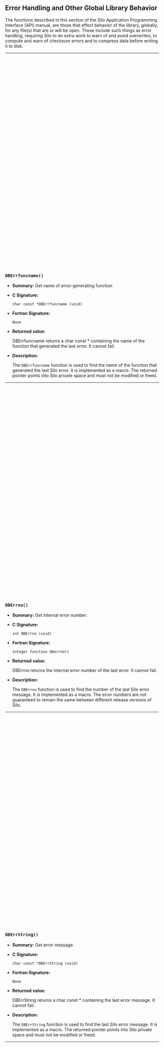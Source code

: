 ## Error Handling and Other Global Library Behavior

The functions described in this section of the Silo Application Programming Interface (API) manual, are those that effect behavior of the library, globally, for any file(s) that are or will be open.
These include such things as error handling, requiring Silo to do extra work to warn of and avoid overwrites, to compute and warn of checksum errors and to compress data before writing it to disk.

---
<br><br><br><br><br><br><br><br><br><br><br><br><br><br><br><br><br><br><br><br><br><br><br><br><br><br><br><br><br><br><br><br><br><br><br><br><br><br><br><br>
### `DBErrfuncname()`

* **Summary:** Get name of error-generating function

* **C Signature:**

  ```
  char const *DBErrfuncname (void)
  ```

* **Fortran Signature:**

  ```
  None
  ```

* **Returned value:**

  DBErrfuncname returns a char const * containing the name of the function that generated the last error.
  It cannot fail.



* **Description:**

  The `DBErrfuncname` function is used to find the name of the function that generated the last Silo error.
  It is implemented as a macro.
  The returned pointer points into Silo private space and must not be modified or freed.


---
<br><br><br><br><br><br><br><br><br><br><br><br><br><br><br><br><br><br><br><br><br><br><br><br><br><br><br><br><br><br><br><br><br><br><br><br><br><br><br><br>
### `DBErrno()`

* **Summary:** Get internal error number.

* **C Signature:**

  ```
  int DBErrno (void)
  ```

* **Fortran Signature:**

  ```
  integer function dberrno()
  ```


* **Returned value:**

  DBErrno returns the internal error number of the last error.
  It cannot fail.



* **Description:**

  The `DBErrno` function is used to find the number of the last Silo error message.
  It is implemented as a macro.
  The error numbers are not guaranteed to remain the same between different release versions of Silo.


---
<br><br><br><br><br><br><br><br><br><br><br><br><br><br><br><br><br><br><br><br><br><br><br><br><br><br><br><br><br><br><br><br><br><br><br><br><br><br><br><br>
### `DBErrString()`

* **Summary:** Get error message.

* **C Signature:**

  ```
  char const *DBErrString (void)
  ```

* **Fortran Signature:**

  ```
  None
  ```

* **Returned value:**

  DBErrString returns a char const * containing the last error message.
  It cannot fail.



* **Description:**

  The `DBErrString` function is used to find the last Silo error message.
  It is implemented as a macro.
  The returned pointer points into Silo private space and must not be modified or freed.


---
<br><br><br><br><br><br><br><br><br><br><br><br><br><br><br><br><br><br><br><br><br><br><br><br><br><br><br><br><br><br><br><br><br><br><br><br><br><br><br><br>
### `DBShowErrors()`

* **Summary:** Set the error reporting mode.

* **C Signature:**

  ```
  void DBShowErrors (int level, void (*func)(char*))
  ```

* **Fortran Signature:**

  ```
  integer function dbshowerrors(level)
  ```


* **Arguments:**

  Arg&nbsp;name | Description
  :---|:---
  `level` | Error reporting `level`. One of DB_ALL, DB_ABORT, DB_TOP, or `DB_NONE`.
  `func` | Function pointer to an error-handling function.


* **Returned value:**

  DBShowErrors returns nothing (void).
  It cannot fail.



* **Description:**

  The `DBShowErrors` function sets the `level` of error reporting done by Silo when it encounters an error.
  The following table describes the action taken upon error for different values of `level`.

  Ordinarily, error reporting from the HDF5 library is disabled.
  However, `DBShowErrors` also influences the behavior of error reporting from the HDF5 library.

  **&nbsp;**

  Error level value|Error action
  :---|:---
  DB_ALL|Show all errors, beginning with the (possibly internal) routine that first detected the error and continuing up the call stack to the application.
  DB_ALL_AND_DRVR|Same as `DB_ALL` execpt also show error messages generated by the underlying driver library (PDB or HDF5).
  DB_ABORT|Same as `DB_ALL` except abort is called after the error message is printed.
  DB_TOP|(Default) Only the top-level Silo functions issue error messages.
  DB_NONE|The library does not handle error messages. The application is responsible for checking the return values of the Silo functions and handling the error.


  


---
<br><br><br><br><br><br><br><br><br><br><br><br><br><br><br><br><br><br><br><br><br><br><br><br><br><br><br><br><br><br><br><br><br><br><br><br><br><br><br><br>
### `DBErrlvl()`

* **Summary:** Return current error level setting of the library

* **C Signature:**

  ```
  int DBErrlvl(void)
  ```

* **Fortran Signature:**

  ```
  int dberrlvl()
  ```


* **Returned value:**

  Returns current error level of the library.
  Cannot fail.



---
<br><br><br><br><br><br><br><br><br><br><br><br><br><br><br><br><br><br><br><br><br><br><br><br><br><br><br><br><br><br><br><br><br><br><br><br><br><br><br><br>
### `DBErrfunc()`

* **Summary:** Get current error function set by DBShowErrors()

* **C Signature:**

  ```
  void (*func)(char*) DBErrfunc(void);
  ```

* **Fortran Signature:**

  ```
  None
  ```

* **Description:**

  Returns the function pointer of the current error function set in the most recent previous call to `DBShowErrors()`.
  Testing whether we can type into this page and save it.


---
<br><br><br><br><br><br><br><br><br><br><br><br><br><br><br><br><br><br><br><br><br><br><br><br><br><br><br><br><br><br><br><br><br><br><br><br><br><br><br><br>
### `DBVariableNameValid()`

* **Summary:** check if character string represents a valid Silo variable name

* **C Signature:**

  ```
  int DBValidVariableName(char const *s)
  ```

* **Fortran Signature:**

  ```
  None
  ```

* **Arguments:**

  Arg&nbsp;name | Description
  :---|:---
  `s` | The character string to check


* **Returned value:**

  non-zero if the given character string represents a valid Silo variable name; zero otherwise



* **Description:**

  This is a convenience function for Silo applications to check whether a given variable name they wish to use will be considered valid by Silo.

  The only valid characters that can appear in a Silo variable name are all alphanumerics (e.g. [a-zA-Z0-9]) and the underscore (e.g. '_').
  If a candidate variable name contains any characters other than these, that variable name is considered invalid.
  If that variable name is ever used in a call to create an object in a Silo file, the call will fail with error `E_INVALIDNAME`.


---
<br><br><br><br><br><br><br><br><br><br><br><br><br><br><br><br><br><br><br><br><br><br><br><br><br><br><br><br><br><br><br><br><br><br><br><br><br><br><br><br>
### `DBVersion()`

* **Summary:** Get the version of the Silo library.

* **C Signature:**

  ```
  char const *DBVersion (void)
  ```

* **Fortran Signature:**

  ```
  None
  ```

* **Returned value:**

  DBVersion returns the version as a character string.



* **Description:**

  The `DBVersion` function determines what version of the Silo library is being used and returns that version in string form.
  The returned string should **not** be free'd by the caller.


---
<br><br><br><br><br><br><br><br><br><br><br><br><br><br><br><br><br><br><br><br><br><br><br><br><br><br><br><br><br><br><br><br><br><br><br><br><br><br><br><br>
### `DBVersionDigits()`

* **Summary:** Return the integer version digits of the library

* **C Signature:**

  ```
  int DBVersionDigits(int *Maj, int *Min, int *Pat, int *Pre);
  ```

* **Fortran Signature:**

  ```
  None
  ```

* **Arguments:**

  Arg&nbsp;name | Description
  :---|:---
  `Maj` | Pointer to returned major version digit
  `Min` | Pointer to returned minor version digit
  `Pat` | Pointer to returned patch version digit
  `Pre` | Pointer to returned pre-release version digit (if any)


* **Returned value:**

  Returns 0 on success, -1 on failure..



---
<br><br><br><br><br><br><br><br><br><br><br><br><br><br><br><br><br><br><br><br><br><br><br><br><br><br><br><br><br><br><br><br><br><br><br><br><br><br><br><br>
### `DBVersionGE()`

* **Summary:** Greater than or equal comparison for version of the Silo library

* **C Signature:**

  ```
  int DBVersionGE(int Maj, int Min, int Pat)
  ```

* **Fortran Signature:**

  ```
  None
  ```

* **Arguments:**

  Arg&nbsp;name | Description
  :---|:---
  `Maj` | Integer, major version number
  `Min` | Integer, minor version number
  `Pat` | Integer, patch version number


* **Returned value:**

  One (1) if the library's version number is greater than or equal to the version number specified by Maj, Min, Pat arguments, zero (0) otherwise.



* **Description:**

  This function is the run-time equivalent of the `DB_VERSION_GE` macro.


---
<br><br><br><br><br><br><br><br><br><br><br><br><br><br><br><br><br><br><br><br><br><br><br><br><br><br><br><br><br><br><br><br><br><br><br><br><br><br><br><br>
### `DBSetAllowOverwrites()`

* **Summary:** Allow library to over-write existing objects in Silo files

* **C Signature:**

  ```
  int DBSetAllowOverwrites(int allow)
  ```

* **Fortran Signature:**

  ```
  integer function dbsetovrwrt(allow)
  ```


* **Arguments:**

  Arg&nbsp;name | Description
  :---|:---
  `allow` | Integer value controlling the Silo library's overwrite behavior. A non-zero value sets the Silo library to permit overwrites of existing objects. A zero value disables overwrites. By default, Silo does **not** permit overwrites.


* **Returned value:**

  Returns the previous setting of the value.



* **Description:**

  By default, Silo permits a caller to over-write existing objects in a Silo file.
  However, overwrites are supported in Silo only when the new object involves individual member data that is no bigger than the original member data.
  If this condition is violated, then behavior is undefined and will likely lead to corrupted data.

  If you suspect you have a case where unintended overwrites are occurring, it can be useful to turn off overwrites.
  Then, you can watch for any errors reported by the Silo library and determine if and where overwrites might be occurring.

  Note that there is currently a bug in the HDF5 driver where overwrites wind up orphaning existing data in the file rather than in fact overwriting that data.


---
<br><br><br><br><br><br><br><br><br><br><br><br><br><br><br><br><br><br><br><br><br><br><br><br><br><br><br><br><br><br><br><br><br><br><br><br><br><br><br><br>
### `DBGetAllowOverwrites()`

* **Summary:** Get current setting for the allow overwrites flag

* **C Signature:**

  ```
  int DBGetAllowOverwrites(void)
  ```

* **Fortran Signature:**

  ```
  integer function dbgetovrwrt()
  ```


* **Returned value:**

  Returns the current setting for the allow overwrites flag



* **Description:**

  See `DBSetAllowOverwrites` for a description of the meaning of this flag


---
<br><br><br><br><br><br><br><br><br><br><br><br><br><br><br><br><br><br><br><br><br><br><br><br><br><br><br><br><br><br><br><br><br><br><br><br><br><br><br><br>
### `DBSetAllowEmptyObjects()`

* **Summary:** Permit the creation of empty silo objects

* **C Signature:**

  ```
  int DBSetAllowEmptyObjects(int allow)
  ```

* **Fortran Signature:**

  ```
  integer function dbsetemptyok(allow)
  ```


* **Arguments:**

  Arg&nbsp;name | Description
  :---|:---
  `allow` | Integer value indicating whether or not empty objects should be allowed to be created in Silo files. A zero value prevents callers from creating empty objects in Silo files. A non-zero value permits it. By default, the Silo library does **not** permit callers to create empty objects.


* **Returned value:**

  The previous setting of this value is returned.



* **Description:**

  For a long time, the "EMPTY" keyword convention (see "DBPutMultimesh" on page 159) was sufficient for dealing with cases where callers needed to create multiple, related multi-block objects with missing blocks.
  In fact, in many cases this convention was sufficient for combining variables which by and large existed on different collections of blocks on a common multi-block mesh.

  More recently, the need has arisen for the Silo library to permit callers to instantiate within Silo files "empty" objects; that is Silo objects with no problem-sized data associated with them.
  For example, a point mesh with no points or a ucd variable with no variable arrays.
  This requirement has been driven by the need to scale to larger problems and the use of nameschemes (see "DBMakeNamescheme" on page 209) in combination with meshes and variables with missing blocks.

  Historically, such an operation has been considered an error by the Silo library and prevented.But, that has been largely an overly cautious restriction in Silo to avert anticipated and not necessarily any real problems.
  DBSetAllowEmptyObjects with a non-zero argument enables the Silo library to by-pass these checks.


---
<br><br><br><br><br><br><br><br><br><br><br><br><br><br><br><br><br><br><br><br><br><br><br><br><br><br><br><br><br><br><br><br><br><br><br><br><br><br><br><br>
### `DBGetAllowEmptyObjects()`

* **Summary:** Get current setting for the allow empty objects flag

* **C Signature:**

  ```
  int DBGetAllowEmptyobjets(void)
  ```

* **Fortran Signature:**

  ```
  integer function dbgetemptyok()
  ```


* **Arguments:**

  `None`
* **Description:**

  Get the current library setting for the allow empty objects flag.


---
<br><br><br><br><br><br><br><br><br><br><br><br><br><br><br><br><br><br><br><br><br><br><br><br><br><br><br><br><br><br><br><br><br><br><br><br><br><br><br><br>
### `DBForceSingle()`

* **Summary:** Convert all datatype'd data read in read methods to type float

* **C Signature:**

  ```
  int DBForceSingle(int force)
  ```

* **Fortran Signature:**

  ```
  None
  ```

* **Arguments:**

  Arg&nbsp;name | Description
  :---|:---
  `force` | Flag to indicate if forcing should be set or not. Pass non-zero to `force` single precision. Pass zero to **not** `force` single precision.


* **Returned value:**

  Zero on success.
  -1 on failure



* **Description:**

  This setting is global to the whole library and effects subsequent read operations.

  If `force` is non-zero, then any datatype'd arrays are converted on read from whatever their native datatype is to float.
  A datatype'd array is an array that is part of some Silo object struct containing a datatype member which indicates the type of data in the array.
  For example, a `DBucdvar` struct has a datatype member to indicate the type of data in its var and mixvar arrays.
  Such arrays will be converted on read if `force` here is non-zero.
  However, a `DBmaterial` object struct is `ALWAYS` integer data.
  There is no datatype member for such an object and so its data will `NEVER` be converted to float on read regardless of the `force` single status set here.

  This function's original intention may have been to convert `ONLY` double precision arrays to single precision.
  However, the PDB driver was apparently never designed that way and the PDB driver's behavior sort of established the defacto meaning of `DBForceSingle`.
  Consequently, as of Silo version 4.8 the HDF5 driver obeys these same semantics as well.
  Though, in fact the HDF5 driver was written to support the original intention of `DBForceSingle` and it worked in this (buggy) fashion for many years before real problems with it were encountered.

  This method is typically used by downstream, post-processing tools to reduce memory requirements.
  By default, Silo `DOES` NOT have single precision forcing enabled.
  When it is enabled, only the methods that result in reading of floating point data from a Silo file are effected.
  Finally, note that write methods are **not** effected.


---
<br><br><br><br><br><br><br><br><br><br><br><br><br><br><br><br><br><br><br><br><br><br><br><br><br><br><br><br><br><br><br><br><br><br><br><br><br><br><br><br>
### `DBGetDatatypeString()`

* **Summary:** Return a string name for a given Silo datatype

* **C Signature:**

  ```
  char *DBGetDatatypeString(int datatype)
  ```

* **Fortran Signature:**

  ```
  None
  ```

* **Arguments:**

  Arg&nbsp;name | Description
  :---|:---
  `datatype` | One of the Silo datatypes (e.g. DB_INT, DB_FLOAT, DB_DOUBLE, etc.)


* **Returned value:**

  A pointer to a newly allocated string representing the data type name.
  The caller must free the returned string.



* **Description:**

  Obtain the string name of a given Silo `datatype`.


---
<br><br><br><br><br><br><br><br><br><br><br><br><br><br><br><br><br><br><br><br><br><br><br><br><br><br><br><br><br><br><br><br><br><br><br><br><br><br><br><br>
### `DBSetDataReadMask2()`

* **Summary:** Set the data read mask

* **C Signature:**

  ```
  unsigned long long DBSetDataReadMask2 (unsigned long long mask)
  ```

* **Fortran Signature:**

  ```
  None
  ```

* **Arguments:**

  Arg&nbsp;name | Description
  :---|:---
  `mask` | The `mask` to use to read data. This is a bit vector of values that define whether each data portion of the various Silo objects should be read.


* **Returned value:**

  DBSetDataReadMask2 returns the previous data read mask.



* **Description:**

  DBSetDataReadMask2 replaces the now obsolete `DBSetDataReadMask`.

  The `DBSetDataReadMask2` allows the user to set the `mask` that's used to read various large data components within Silo objects.

  Most Silo objects have a metadata portion and a data portion.
  The data portion is that part of the object that consists of pointers to long arrays of data.
  These arrays are typically "problem sized" but in any event require additional I/O to read.
  By default, the read `mask` is set to `DBAll`.

  Setting the data read `mask` allows for a DBGet* call to return only part of the associated object's data.
  With the data read `mask` set to DBAll, the DBGet* functions return all of the information.
  With the data read `mask` set to DBNone, they return only the metadata.
  The `mask` is a bit vector specifying which part of the data model should be read.

  A special case is found in the `DBCalc` flag.
  Sometimes data is not stored in the file, but is instead calculated from other information.
  The `DBCalc` flag controls this behavior.
  If it is turned off, the data is not calculated.
  If it is turned on, the data is calculated.

  The values that `DBSetDataReadMask` takes as the `mask` parameter are binary-or'ed combinations of the values shown in the following table:

  **&nbsp;**

  Mask bit|Meaning
  :---|:---
  DBAll|All data values are read. This value is identical to specifying all of the other `mask` bits or'ed together, setting all of the bit values to 1.
  DBNone|No data values are read. This value sets all of the bit values to 0.
  DBCalc|If data is calculable, calculate it. Otherwise, return `NULL` for that part.
  DBMatMatnos|Material numbers (matnos) read by `DBGetMaterial`.
  DBMatMatnames|Material names (matnames) read by `DBGetMaterial`.
  DBMatMatlist|Zone-by-zone material list read by `DBGetMaterial`.
  DBMatMixList|Mixed material information read by `DBGetMaterial`.
  DBCurveArrays|Data values of curves read by `DBGetCurve`.
  DBPMCoords|Coordinate arrays read by `DBGetPointmesh`.
  DBPVData|Var data arrays read by `DBGetPointvar`.
  DBQMCoords|Coordinate arrays read by `DBGetQuadmesh`.
  DBQVData|Var data arrays read by `DBGetQuadvar`.
  DBUMCoords|Coordinate arrays read by `DBGetUcdmesh`.
  DBUMFacelist|Facelists of `UCD` meshes read by `DBGetUcdmesh`.
  DBUMZonelist|Zonelists of `UCD` meshes read by `DBGetUcdmesh`.
  DBUVData|Var data arrays read by `DBGetUcdvar`.
  DBFacelistInfo|Nodelists and shape info read by `DBGetFacelist`.
  DBZonelistInfo|Nodelist and shape info read by `DBGetZonelist`.
  DBUMGlobNodeNo|Global node numbers read by DBGetUcdmesh
  DBZonelistGlobZoneNo|Global zone numbers read by DBGetUcdmesh
  DBMatMatcolors|Material colors read by `DBGetMaterial` and DBGetMultimat
  DBMMADJNodelists|Adjacency nodelists read by DBGetMultimeshadj
  DBMMADJZonelists|Adjacency zonelists read by DBGetMultimeshadj
  DBCSGMBoundaryInfo|Boundary list read by DBGetCsgmesh
  DBCSGMZonelist|Zonelist read by DBGetCsgmesh
  DBCSGMBoundaryNames|Boundary names read by DBGetCsgmesh
  DBCSGVData|Var data arrays read by DBGetCsgvar
  DBCSGZonelistZoneNames|Zone names read by DBGetCSGZonelist
  DBCSGZonelistRegNames|Region names read by DBGetCSGZonelist
  DBPMGlobNodeNo|Global node numbers read by DBGetPointmesh
  DBPMGhostNodeLabels|Ghost node labels read by DBGetPointmesh
  DBQMGhostNodeLabels|Ghost node labels read by DBGetQuadmesh
  DBQMGhostZoneLabels|Ghost zone lables read by DBGetQuadmesh
  DBUMGhostNodeLabels|Ghost node lables read by DBGetUcdmesh
  DBZonelistGhostZoneLabels|Ghost zone lables read by `DBGetUcdmesh` and/or DBGetZonelist


  

  Use the `DBGetDataReadMask2` call to retrieve the current data read `mask` without setting one.

  By default, the data read `mask` is set to `DBAll`.
  The data read `mask` effects only the read portion of the Silo `API`.


---
<br><br><br><br><br><br><br><br><br><br><br><br><br><br><br><br><br><br><br><br><br><br><br><br><br><br><br><br><br><br><br><br><br><br><br><br><br><br><br><br>
### `DBGetDataReadMask2()`

* **Summary:** Get the current data read mask

* **C Signature:**

  ```
  unsigned long long DBGetDataReadMask2 (void)
  ```

* **Fortran Signature:**

  ```
  None
  ```

* **Returned value:**

  DBGetDataReadMask2 returns the current data read mask.



* **Description:**

  Note that `DBGetDataReadMask2` replaces the now obsolete `DBGetDataReadMask`.

  The `DBGetDataReadMask2` allows the user to find out what mask is currently being used to read the data within Silo objects.

  See the documentation on `DBSetDataReadMask2` for a complete description.


---
<br><br><br><br><br><br><br><br><br><br><br><br><br><br><br><br><br><br><br><br><br><br><br><br><br><br><br><br><br><br><br><br><br><br><br><br><br><br><br><br>
### `DBSetEnableChecksums()`

* **Summary:** Set flag controlling checksum checks

* **C Signature:**

  ```
  int DBSetEnableChecksums(int enable)
  ```

* **Fortran Signature:**

  ```
  integer function dbsetcksums(enable)
  ```


* **Arguments:**

  Arg&nbsp;name | Description
  :---|:---
  `enable` | Integer value controlling checksum behavior of the Silo library. See description for a complete explanation.


* **Returned value:**

  Returns the previous setting for checksum behavior.



* **Description:**

  If checksums are enabled, whenever Silo writes data, it will compute checksums on the data in memory and store these checksums with the data in the file.
  Note that during a write call, in no circumstance will Silo re-read data written to confirm it was written correctly (e.g. it gets back what it wrote).
  In other words, Silo will not detect checksum errors on writes.
  It will detect checksum errors only on reads, only if checksums were actually computed and stored with the data when it was written and only when checksums are indeed enabled.

  If checksums are enabled, whenever Silo reads data `AND` the data it is reading has checksums stored in the file, it will compute and compare checksums.
  If the checksums computed on read do not agree with the checksums stored in the file, the Silo call resulting in the data read will fail.
  The error, E_CHECKSUM, will be set (See "DBShowErrors" on page 2-11).
  Note that because checksums are not checked on write, there is no foolproof way to detect whether a read has failed because the data was corrupted when it was originally written or because the read itself has failed.

  Checksum checks are supported `ONLY` on the HDF5 driver.
  The PDB driver `DOES` NOT support checksum checks.
  Calling `DBCreate()` with checksumming enabled will fail if `DB_PDB` is specified as the driver.
  If checksumming is enabled while any PDB file is opened, the request for checksumming will be silently ignored by all attempts to write or read data from a PDB file.

  In the HDF5 driver, only the data that winds up in HDF5 datasets in the file is checksumed.
  In most applications, this represents more than 99% of all the data the client writes.
  However, it is important to note that when checksuming is enabled, **not** ALL data written by Silo is checksumed.
  Various bits of metadata is not checksumed.

  Finally, empirical results show that the resulting files are 1-5% larger and take about 1-5% longer to write when checksumming is enabled.
  This is due primarily to the fact that a different class of HDF5 dataset, called a chunked dataset, is required in order to `enable` checksumming.


---
<br><br><br><br><br><br><br><br><br><br><br><br><br><br><br><br><br><br><br><br><br><br><br><br><br><br><br><br><br><br><br><br><br><br><br><br><br><br><br><br>
### `DBGetEnableChecksums()`

* **Summary:** Get current state of flag controlling checksumming

* **C Signature:**

  ```
  int DBGetEnableChecksums(void)
  ```

* **Fortran Signature:**

  ```
  integer function dbgetcksums()
  ```


* **Returned value:**

  Zero if checksumming is not currently enabled.
  Non-zero if checksumming is currently enabled.



* **Description:**

  This function returns the current setting for the library-global flag controlling checksumming behavior.


---
<br><br><br><br><br><br><br><br><br><br><br><br><br><br><br><br><br><br><br><br><br><br><br><br><br><br><br><br><br><br><br><br><br><br><br><br><br><br><br><br>
### `DBSetCompression()`

* **Summary:** Set compression options for succeeding writes of Silo data

  Synopsis:n

  int DBSetCompression(char const *options)

  Fortran Equivalent:

  integer function dbsetcompress(options, loptions)

* **Arguments:**

  Arg&nbsp;name | Description
  :---|:---
  `options` | Character string containing the name of the compression method and various parameters. The method set using the keyword, "METHOD=". Any remaining parameters are dependent on the compression method and are described below.


* **Returned value:**

  Returns the previous value set for compression behavior.



* **Description:**

  Compression is currently supported only on the HDF5 driver.

  Note that the responsibility for enabling compression falls only on the data producer.
  Any Silo clients attempting to read compressed data may do so without concern for whether the data in the file is compressed or not.
  If the data is compressed, decompression will occur automatically during read.
  This is true as long as the Silo library to which the client reading the data was compiled and linked has the necessary decompression code.
  Because writer and reader need not be compiled and linked to the same exact Silo library installation, each could be compiled with differing compression capabilities making it impossible to read data in some situations.

  To the extent possible, the public installations of Silo on `LLNL` systems have all been enabled with compatible compression features.
  However, because many application developers have taken to creating their own installations of Silo, it is important to consider the effect of disabling (or enabling) various compression features.

  Compression features are controlled by an arbitrary string, whose contents are described in more detail below.
  By default, the Silo library does not have compression enabled.
  A number of different compression techniques are available.
  Some operate without regard to the type of data and mesh being written.
  Others depend on the type of data and sometimes even the type of mesh.

  Compression parameters global to all compression methods: There are two global parameters that control behavior of compression algorithms.
  These must appear in the compression `options` string before any compression-specific parameters.

  The first is the error mode ("ERRMODE=<word>" which controls how the Silo library responds when it encounters an error during compression and/or is unable to compress the data.
  The two `options` are "FALLBACK" or "FAIL". Including "ERRMODE=FALLBACK" in the compression `options` string tells Silo that whenever compression fails, it should simply fallback to writing uncompressed data.
  Including "ERRMODE=FAIL" in the compression `options` string tells Silo to fail the write and return `E_COMPRESSION` error for the operation.

  The second is the minimum compression ratio to be achieved by compressing the data.
  It is specified as "MINRATIO=<float>". For example, including "MINRATIO=2.5" in the compression `options` string tells Silo that all data must be compressed by at least a factor of 2.5:1.
  If it is unable the compress by at least this amount, Silo will either fallback or fail the write depending on the `ERRMODE` setting.

  The remaining paragraphs describe compression algorithm specific `options`.

  GZIP compression: is enabled using "METHOD=GZIP" in the `options` string.
  GZIP recognizes the LEVEL=<int>, compression parameter.
  The compression level is an integer from 0 to 9, where 0 results in the fastest compression performance but at the expense of lower compression ratios.
  Likewise, a level of 9 results in the slowest compression performance but with possibly better compression ratios.
  If the "LEVEL=<int>" keyword does not appear in the `options` string or specifies invalid values, the default is level one (1).
  The `GZIP` method of compression is applied independently to float and integer data for all types of meshes and variables.
  It is also guaranteed to be available to all Silo clients.

  SZIP compression: is enabled using "METHOD=SZIP" in the `options` string.
  The `SZIP` compression algorithm is designed specifically for scientific data.
  SZIP recognizes the BLOCK=<int>, and MASK={EC|NN} parameters.
  The BLOCK=<int>, takes an integer value from 0 to 32, which is a blocking size and must be even and not greater than 32, with typical values being 8, 10, 16, or 32.
  This parameter affects the compression ratio; the more values vary, the smaller this number should be to achieve better performance.
  The MASK=EC, selects entropy coding method, this is best suited for data that has been processed, working best for small numbers.MASK=NN, selects the nearest neighbor coding method, preprocesses the data then applies the EC method as above.
  The default parameters for `SZIP` compression are "METHOD=SZIP BLOCK=4 MASK=NN". If in a subsequent write operation (DBPutXXX, DBWrite, etc.) the value for `BLOCK` is bigger than the total number of elements in a dataset, the write will fail.
  This means that you should take care not to have compression turned on when doing small writes.
  To achieve optimal performance for `SZIP` compression, it is recommended that one select a value for `BLOCK` that is an integral divisor of the dataset's fastest-changing dimension.
  Note that the `SZIP` compression encoder is licensed for non-commercial use only while the decoder (e.g. decompression) is unlimited.
  Read more about `SZIP` licensing at http://www.hdfgroup.org/doc_resource/SZIP/index.html.
  Note that `SZIP` decompression is **not** guaranteed to be available to all Silo clients; only those for which the Silo library was configured with `SZIP` compression capability enabled.
  Like GZIP, `SZIP` compression is applied to float and integer data independently of the types of meshes and variables.

  FPZIP compression: is enabled using "METHOD=FPZIP" in the `options` string.
  The `FPZIP` compression algorithm was developed by Peter Lindstrom at `LLNL` and is also designed for high speed compression of regular arrays of data.
  FPZIP recognizes the "LOSS=0|1|2|3" parameter which specifies the amount of loss that is tolerable in the result in terms of quarters of full precision.
  For example, "LOSS=3" indicates that a loss of 3/4 of full precision is tolerable (resulting in 8 bit floats or 16 bit doubles).
  Note that for data being written from a double precision writer for down stream visualization purposes, visualization tools such as VisIt often enforce single precision data.
  Therefore, specifying a loss of 32 bits here for double precision data could have a dramatic impact on compression and I/O performance with negligible effect in down stream visualization.
  If the `LOSS` parameter is not specified, the default is "LOSS=0". It is possible to build the Silo library without `FPZIP` compression support.
  So, it is not always guaranteed to exist.

  HZIP compression: is enabled using "METHOD=HZIP" in the `options` string.
  The `HZIP` compression algorithm was developed by Peter Lindstrom at `LLNL` and is designed for high-speed compression of unstructured meshes of quad or hex elements and node-centered variables (it does not yet support zone-centered variables) defined on a mesh.
  Before applying this compression method to any given Silo mesh or variable object, the Silo library checks for compatibility with the constraints of the compression algorithm.
  If the mesh or variable object is compatible, the object will be written with compression enabled.
  Otherwise, compression will be silently ignored.
  It is possible to build the Silo library without `HZIP` compression support.
  So, it is not always guaranteed to exist.

  Note that `FPZIP` and `HZIP` compression features are **not** available in a `BSD` Licensed release of Silo library.
  They are available only in a Legacy licensed release of the Silo library.


---
<br><br><br><br><br><br><br><br><br><br><br><br><br><br><br><br><br><br><br><br><br><br><br><br><br><br><br><br><br><br><br><br><br><br><br><br><br><br><br><br>
### `DBGetCompression()`

* **Summary:** Get current compression parameters

* **C Signature:**

  ```
  char const *DBGetCompression()
  ```

* **Fortran Signature:**

  ```
  integer function dbgetcompress(options, loptions)
  ```


* **Arguments:**

  `None`
* **Returned value:**

  NULL if no compress parameters have been set.
  A string of compression parameters if compression has been set



* **Description:**

  Obtain the current compression parameters.
  Caller should **not** free the returned string.


---
<br><br><br><br><br><br><br><br><br><br><br><br><br><br><br><br><br><br><br><br><br><br><br><br><br><br><br><br><br><br><br><br><br><br><br><br><br><br><br><br>
### `DBSetFriendlyHDF5Names()`

* **Summary:** Set flag to indicate Silo should create friendly names for HDF5 datasets

* **C Signature:**

  ```
  int DBSetFriendlyHDF5Names(int enable)
  ```

* **Fortran Signature:**

  ```
  integer function dbsethdfnms(enable)
  ```


* **Arguments:**

  Arg&nbsp;name | Description
  :---|:---
  `enable` | Flag to indicate if friendly names should be turned on (non-zero value) or off (zero).


* **Returned value:**

  Old setting for this flag



* **Description:**

  In versions of Silo prior to 4.8, the default behavior of the HDF5 driver was that it used HDF5 in a way that made the data somewhat UNnatural to the user when viewed with HDF5 tools such as h5ls, h5dump and hdfview as well as other tools that interact with the data via the HDF5 API.
  This was not a problem for Silo but was a problem for these and other HDF5 tools.

  DBSetFriendlyHDF5Names() was introduced as a way to address this issue so that the data in an HDF5 file written by Silo looked more "natural". Calling `DBSetFriendlyHDF5Names()` with a value of one ('1') will result in additional HDF5 metadata being added to the file (in the form of soft links) with better names (and locations) for Silo objects' datasets.
  Note that creation of links does increase the file size somewhat.
  This affect is less significant for larger files.
  It is also likely to have some negative but as yet to be investigated effect on I/O performance

  Calling `DBSetFriendlyHDF5Names()` with a value of two ('2') will foregoe the creation of soft links and instead write the actual dataset data where those links would have been created (e.g. the current working directory of the Silo file).
  This may be important for files consisting of a large number of objects as it eliminates the creation of the /.silo group and subsequent very large number of dataset objects in that one group.

  In versions of Silo 4.8 and newer, the default behavior of the Silo library is to use mode '2', that is to create the datasets themselves there the links would have otherwise been created.

  Notes:

  If it was not obvious from the name, this method effects only the HDF5 driver.


---
<br><br><br><br><br><br><br><br><br><br><br><br><br><br><br><br><br><br><br><br><br><br><br><br><br><br><br><br><br><br><br><br><br><br><br><br><br><br><br><br>
### `DBGetFriendlyHDF5Names()`

* **Summary:** Get setting for friendly HDF5 names flag

* **C Signature:**

  ```
  int DBGetFriendlyHDF5Names()
  ```

* **Fortran Signature:**

  ```
  integer function dbgethdfnms()
  ```


* **Arguments:**

  `None`
* **Returned value:**

  The current setting for the HDF5 friendly names flag.



* **Description:**

  See `DBSetFriendlyHDF5Names()`.


---
<br><br><br><br><br><br><br><br><br><br><br><br><br><br><br><br><br><br><br><br><br><br><br><br><br><br><br><br><br><br><br><br><br><br><br><br><br><br><br><br>
### `DBSetDeprecateWarnings()`

* **Summary:** Set maximum number of deprecate warnings Silo will issue for any one function, option or convention

* **C Signature:**

  ```
  int DBSetDeprecateWarnings(int max_count)
  ```

* **Fortran Signature:**

  ```
  integer function dbsetdepwarn(max_count)
  ```


* **Arguments:**

  Arg&nbsp;name | Description
  :---|:---
  `max_count` | Maximum number of warnings Silo will issue for any single `API` function.


* **Returned value:**

  The old maximum number of deprecate warnings



* **Description:**

  Some of Silo's `API` functions have been deprecated.
  Some options on Silo objects have also been deprecated.
  Finally, some conventional arrays, such as _visit_defvars, have been deprecated.

  When an attempt to use a deprecated function, option or convention is detected, Silo will issue an error message on stderr and proceed normally.
  The default number of error messages any given deprecated function will report on stderr is 3.
  Note, this is on a per-deprecated function, option or convention basis.
  If this number is decreased to zero by calling DBSetDeprecateWarnings(0), no warnings will be generated on stderr.
  If it is increased, more warnings will be issued.

  Note that deprecated functions, options and conventions are guaranteed to operate correctly only in the first release in which they became deprecated.
  In subsequent releases, they may be removed entirely.
  So, it is wise to run your application for a while without turning off deprecation warnings to get some inventory of functions that require attention.


---
<br><br><br><br><br><br><br><br><br><br><br><br><br><br><br><br><br><br><br><br><br><br><br><br><br><br><br><br><br><br><br><br><br><br><br><br><br><br><br><br>
### `DBGetDeprecateWarnings()`

* **Summary:** Get maximum number of deprecated function warnings Silo will issue

* **C Signature:**

  ```
  int DBGetDeprecateWarnings()
  ```

* **Fortran Signature:**

  ```
  integer function dbgetdepwarn()
  ```


* **Arguments:**

  `None`
* **Returned value:**

  The current maximum number of deprecate warnings



* **Description:**

  


---
<br><br><br><br><br><br><br><br><br><br><br><br><br><br><br><br><br><br><br><br><br><br><br><br><br><br><br><br><br><br><br><br><br><br><br><br><br><br><br><br>
### `DB_VERSION_GE()`

* **Summary:** Compile time macro to test silo version number

* **C Signature:**

  ```
  DB_VERSION_GE(Maj,Min,Pat)
  ```

* **Arguments:**

  Arg&nbsp;name | Description
  :---|:---
  `Maj` | Major version number digit
  `Min` | Minor version number digit. A zero is equivalent to no minor digit.
  `Pat` | Patch version number digit. A zero is equivalent to no patch digit.


* **Returned value:**

  True (non-zero) if the combination of major, minor and patch digits results in a version number of the Silo library that is greater (e.g. newer) than or equal to the version of the Silo library being compiled against.
  False (zero), otherwise.



* **Description:**

  This macro is useful for writing version-specific code that interacts with the Silo library.
  Note, however, that this macro appeared in version 4.6.1 of the Silo library and is not available in earlier versions of the library.

  As an example of use, the function `DBSetDeprecateWarnings()` was introduced in Silo version 4.6 and not available in earlier versions.
  You could use this macro like so...

  #if DB_VERSION_GE(4,6,0)

  DBSetDeprecateWarnings(0);

  #endif


---
<br><br><br><br><br><br><br><br><br><br><br><br><br><br><br><br><br><br><br><br><br><br><br><br><br><br><br><br><br><br><br><br><br><br><br><br><br><br><br><br>

